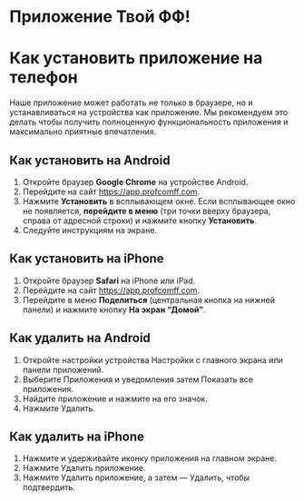 # Приложение Твой ФФ!

# Как установить приложение на телефон
Наше приложение может работать не только в браузере, но и устанавливаться на устройства как приложение. Мы рекомендуем это делать чтобы получить полноценную функциональность приложения и максимально приятные впечатления.

## Как установить на Android
1. Откройте браузер **Google Chrome** на устройстве Android.
2. Перейдите на сайт <https://app.profcomff.com>.
3. Нажмите **Установить** в всплывающем окне. Если всплывающее окно не появляется, **перейдите в меню** (три точки вверху браузера, справа от адресной строки) и нажмите кнопку **Установить**.
4. Следуйте инструкциям на экране.

## Как установить на iPhone
1. Откройте браузер **Safari** на iPhone или iPad.
2. Перейдите на сайт <https://app.profcomff.com>.
3. Перейдите в меню **Поделиться** (центральная кнопка на нижней панели) и нажмите кнопку **На экран “Домой”**.

## Как удалить на Android
1. Откройте настройки устройства Настройки с главного экрана или панели приложений.
2. Выберите Приложения и уведомления затем Показать все приложения.
3. Найдите приложение и нажмите на его значок. 
4. Нажмите Удалить.

## Как удалить на iPhone
1. Нажмите и удерживайте иконку приложения на главном экране.
2. Нажмите Удалить приложение.
3. Нажмите Удалить приложение, а затем — Удалить, чтобы подтвердить.

